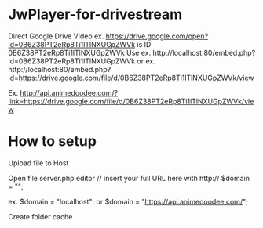 # JwPlayer-for-drivestream
Direct Google Drive Video
ex. https://drive.google.com/open?id=0B6Z38PT2eRp8Ti1lTlNXUGpZWVk
is ID 0B6Z38PT2eRp8Ti1lTlNXUGpZWVk
Use ex. http://localhost:80/embed.php?id=0B6Z38PT2eRp8Ti1lTlNXUGpZWVk
or ex. http://localhost:80/embed.php?id=https://drive.google.com/file/d/0B6Z38PT2eRp8Ti1lTlNXUGpZWVk/view

Ex. http://api.animedoodee.com/?link=https://drive.google.com/file/d/0B6Z38PT2eRp8Ti1lTlNXUGpZWVk/view


# How to setup
Upload file to Host

Open file server.php editor 
// insert your full URL here with http://
$domain = "";

ex. $domain = "localhost"; or $domain = "https://api.animedoodee.com/";

Create folder cache
